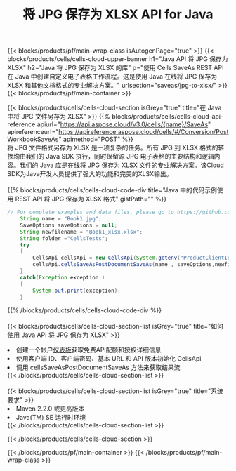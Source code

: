 ﻿---
title: 将 JPG 保存为 XLSX API for Java
description: 使用Aspose.Cells Cloud SDK for Java将JPG格式文件保存为XLSX格式文件。
url: /zh/java/saveas/jpg-to-xlsx/
---
{{< blocks/products/pf/main-wrap-class isAutogenPage="true" >}}
{{< blocks/products/cells/cells-cloud-upper-banner h1="Java API 将 JPG 保存为 XLSX" h2="Java 将 JPG 保存为 XLSX 的库" p="使用 Cells SaveAs REST API 在 Java 中创建自定义电子表格工作流程。这是使用 Java 在线将 JPG 保存为 XLSX 和其他文档格式的专业解决方案。" urlsection="saveas/jpg-to-xlsx/" >}}
{{< blocks/products/pf/main-container >}}

{{< blocks/products/cells/cells-cloud-section isGrey="true" title="在 Java 中将 JPG 文件另存为 XLSX" >}}
{{% blocks/products/cells/cells-cloud-api-reference apiurl="https://api.aspose.cloud/v3.0/cells/{name}/SaveAs" apireferenceurl="https://apireference.aspose.cloud/cells/#/Conversion/PostWorkbookSaveAs" apimethod="POST" %}}
<br/>
将 JPG 文件格式另存为 XLSX 是一项复杂的任务。所有 JPG 到 XLSX 格式的转换均由我们的 Java SDK 执行，同时保留源 JPG 电子表格的主要结构和逻辑内容。我们的 Java 库是在线将 JPG 保存为 XLSX 文件的专业解决方案。该Cloud SDK为Java开发人员提供了强大的功能和完美的XLSX输出。
<br/>
<br/>
{{% blocks/products/cells/cells-cloud-code-div title="Java 中的代码示例使用 REST API 将 JPG 保存为 XLSX 格式" gistPath="" %}}
  
```java
// For complete examples and data files, please go to https://github.com/aspose-cells-cloud/aspose-cells-cloud-java/
    String name = "Book1.jpg";
    SaveOptions saveOptions = null;
    String newfilename = "Book1_xlsx.xlsx";
    String folder ="CellsTests";
    try 
    {
        CellsApi cellsApi = new CellsApi(System.getenv("ProductClientId"), System.getenv("ProductClientSecret"));
        cellsApi.cellsSaveAsPostDocumentSaveAs(name , saveOptions,newfilename,false,false,folder,null,null,null,true);                       
    }
    catch(Exception exception )
    {
        System.out.print(exception);
    }
```
  
{{% /blocks/products/cells/cells-cloud-code-div %}}
<br/>
<br/>
{{< blocks/products/cells/cells-cloud-section-list isGrey="true" title="如何使用 Java API 将 JPG 保存为 XLSX" >}}
<li>创建一个帐户<a href="https://dashboard.aspose.cloud/">仪表板</a>获取免费API配额和授权详细信息</li>
<li>使用客户端 ID、客户端密码、基本 URL 和 API 版本初始化 CellsApi</li>
<li>调用 cellsSaveAsPostDocumentSaveAs 方法来获取结果流</li>
{{< /blocks/products/cells/cells-cloud-section-list >}}
<br/>
<br/>
{{< blocks/products/cells/cells-cloud-section-list isGrey="true" title="系统要求" >}}
<li>Maven 2.2.0 或更高版本</li>
<li>Java(TM) SE 运行时环境</li>
{{< /blocks/products/cells/cells-cloud-section-list >}}

{{< /blocks/products/cells/cells-cloud-section >}}

{{< /blocks/products/pf/main-container >}}
{{< /blocks/products/pf/main-wrap-class >}}
